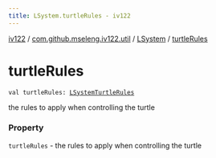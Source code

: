 ```yaml
---
title: LSystem.turtleRules - iv122
---
```


[iv122](../../index.md) / [com.github.mseleng.iv122.util](../index.md) / [LSystem](index.md) / [turtleRules](.)

# turtleRules

`val turtleRules: `[`LSystemTurtleRules`](../-l-system-turtle-rules.md)

the rules to apply when controlling the turtle

### Property

`turtleRules` - the rules to apply when controlling the turtle